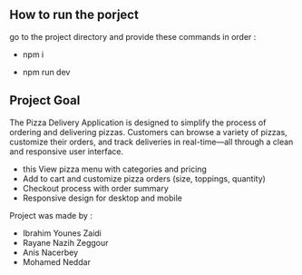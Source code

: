 ## How to run the porject

go to the project directory and provide these commands in order :

- npm i

- npm run dev

## Project Goal

The Pizza Delivery Application is designed to simplify the process of ordering and delivering pizzas. Customers can browse a variety of pizzas, customize their orders, and track deliveries in real-time—all through a clean and responsive user interface.

- this View pizza menu with categories and pricing
- Add to cart and customize pizza orders (size, toppings, quantity)
- Checkout process with order summary
- Responsive design for desktop and mobile

 Project was made by :
 
- Ibrahim Younes Zaidi
- Rayane Nazih Zeggour
- Anis Nacerbey
- Mohamed Neddar
